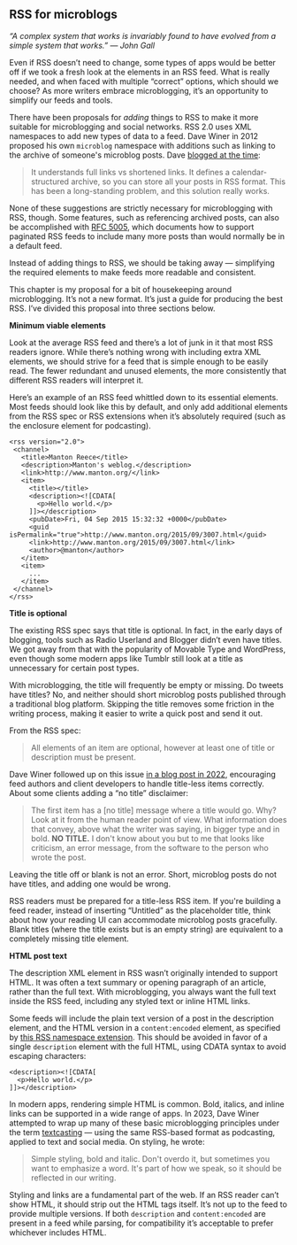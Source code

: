 ## RSS for microblogs

_“A complex system that works is invariably found to have evolved from a simple system that works.” — John Gall_

Even if RSS doesn’t need to change, some types of apps would be better off if we took a fresh look at the elements in an RSS feed. What is really needed, and when faced with multiple “correct” options, which should we choose? As more writers embrace microblogging, it’s an opportunity to simplify our feeds and tools.

There have been proposals for _adding_ things to RSS to make it more suitable for microblogging and social networks. RSS 2.0 uses XML namespaces to add new types of data to a feed. Dave Winer in 2012 proposed his own `microblog` namespace with additions such as linking to the archive of someone's microblog posts. Dave [blogged at the time][1]:

> It understands full links vs shortened links. It defines a calendar-structured archive, so you can store all your posts in RSS format. This has been a long-standing problem, and this solution really works.

None of these suggestions are strictly necessary for microblogging with RSS, though. Some features, such as referencing archived posts, can also be accomplished with [RFC 5005](), which documents how to support paginated RSS feeds to include many more posts than would normally be in a default feed.

Instead of adding things to RSS, we should be taking away — simplifying the required elements to make feeds more readable and consistent.

This chapter is my proposal for a bit of housekeeping around microblogging. It’s not a new format. It’s just a guide for producing the best RSS. I’ve divided this proposal into three sections below.

**Minimum viable elements**

Look at the average RSS feed and there’s a lot of junk in it that most RSS readers ignore. While there’s nothing wrong with including extra XML elements, we should strive for a feed that is simple enough to be easily read. The fewer redundant and unused elements, the more consistently that different RSS readers will interpret it.

Here’s an example of an RSS feed whittled down to its essential elements. Most feeds should look like this by default, and only add additional elements from the RSS spec or RSS extensions when it’s absolutely required (such as the enclosure element for podcasting).

	<rss version="2.0">
	 <channel>
	   <title>Manton Reece</title>
	   <description>Manton's weblog.</description>
	   <link>http://www.manton.org/</link>
	   <item>
	     <title></title>
	     <description><![CDATA[
	       <p>Hello world.</p>
	     ]]></description>
	     <pubDate>Fri, 04 Sep 2015 15:32:32 +0000</pubDate>
	     <guid isPermalink="true">http://www.manton.org/2015/09/3007.html</guid>
	     <link>http://www.manton.org/2015/09/3007.html</link>
	     <author>@manton</author>
	   </item>
	   <item>
	     ...
	   </item>
	 </channel>
	</rss>

**Title is optional**

The existing RSS spec says that title is optional. In fact, in the early days of blogging, tools such as Radio Userland and Blogger didn’t even have titles. We got away from that with the popularity of Movable Type and WordPress, even though some modern apps like Tumblr still look at a title as unnecessary for certain post types.

With microblogging, the title will frequently be empty or missing. Do tweets have titles? No, and neither should short microblog posts published through a traditional blog platform. Skipping the title removes some friction in the writing process, making it easier to write a quick post and send it out.

From the RSS spec:

> All elements of an item are optional, however at least one of title or description must be present.

Dave Winer followed up on this issue [in a blog post in 2022][3], encouraging feed authors and client developers to handle title-less items correctly. About some clients adding a “no title” disclaimer:

> The first item has a [no title] message where a title would go. Why? Look at it from the human reader point of view. What information does that convey, above what the writer was saying, in bigger type and in bold. **NO TITLE.** I don't know about you but to me that looks like criticism, an error message, from the software to the person who wrote the post.

Leaving the title off or blank is not an error. Short, microblog posts do not have titles, and adding one would be wrong.

RSS readers must be prepared for a title-less RSS item. If you're building a feed reader, instead of inserting “Untitled” as the placeholder title, think about how your reading UI can accommodate microblog posts gracefully. Blank titles (where the title exists but is an empty string) are equivalent to a completely missing title element.

**HTML post text**

The description XML element in RSS wasn’t originally intended to support HTML. It was often a text summary or opening paragraph of an article, rather than the full text. With microblogging, you always want the full text inside the RSS feed, including any styled text or inline HTML links.

Some feeds will include the plain text version of a post in the description element, and the HTML version in a `content:encoded` element, as specified by [this RSS namespace extension][4]. This should be avoided in favor of a single `description` element with the full HTML, using CDATA syntax to avoid escaping characters:

	<description><![CDATA[
	  <p>Hello world.</p>
	]]></description>

In modern apps, rendering simple HTML is common. Bold, italics, and inline links can be supported in a wide range of apps. In 2023, Dave Winer attempted to wrap up many of these basic microblogging principles under the term [textcasting][5] — using the same RSS-based format as podcasting, applied to text and social media. On styling, he wrote:

> Simple styling, bold and italic. Don't overdo it, but sometimes you want to emphasize a word. It's part of how we speak, so it should be reflected in our writing.

Styling and links are a fundamental part of the web. If an RSS reader can’t show HTML, it should strip out the HTML tags itself. It’s not up to the feed to provide multiple versions. If both `description` and `content:encoded` are present in a feed while parsing, for compatibility it’s acceptable to prefer whichever includes HTML.

[1]:	http://scripting.com/stories/2012/03/27/rssForMicroblogging.html
[3]:	http://scripting.com/2022/12/08/141610.html
[4]:	http://purl.org/rss/1.0/modules/content/
[5]:	http://textcasting.org